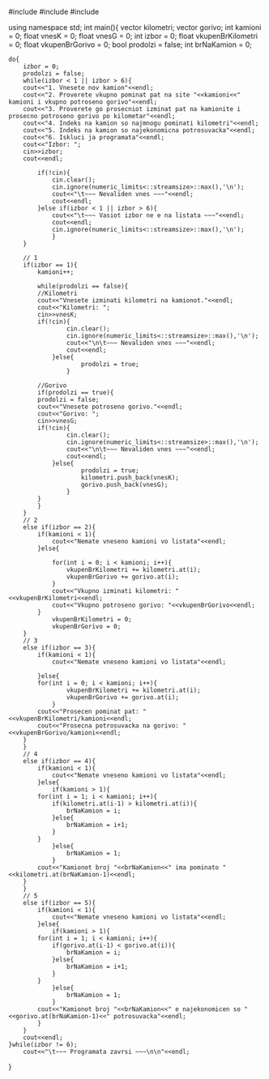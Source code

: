 #include <iostream>
#include <vector>
#include <limits>

using namespace std;
int main(){
    vector<float> kilometri;
    vector<float> gorivo;
    int kamioni = 0;
    float vnesK = 0;
    float vnesG = 0;
    int izbor = 0;
    float vkupenBrKilometri = 0;
    float vkupenBrGorivo = 0;
    bool prodolzi = false;
    int brNaKamion = 0;
    
    do{
        izbor = 0;
        prodolzi = false;
        while(izbor < 1 || izbor > 6){
        cout<<"1. Vnesete nov kamion"<<endl;
        cout<<"2. Proverete vkupno pominat pat na site "<<kamioni<<" kamioni i vkupno potroseno gorivo"<<endl;
        cout<<"3. Proverete go prosecniot izminat pat na kamionite i prosecno potroseno gorivo po kilometar"<<endl;
        cout<<"4. Indeks na kamion so najmnogu pominati kilometri"<<endl;
        cout<<"5. Indeks na kamion so najekonomicna potrosuvacka"<<endl;
        cout<<"6. Iskluci ja programata"<<endl;
        cout<<"Izbor: ";
        cin>>izbor;
        cout<<endl;
        
            if(!cin){
                cin.clear();
                cin.ignore(numeric_limits<::streamsize>::max(),'\n');
                cout<<"\t~~~ Nevaliden vnes ~~~"<<endl;
                cout<<endl;
            }else if(izbor < 1 || izbor > 6){
                cout<<"\t~~~ Vasiot izbor ne e na listata ~~~"<<endl;
                cout<<endl;
                cin.ignore(numeric_limits<::streamsize>::max(),'\n');
                }
        }
        
        // 1
        if(izbor == 1){
            kamioni++;
            
            while(prodolzi == false){
            //Kilometri
            cout<<"Vnesete izminati kilometri na kamionot."<<endl;
            cout<<"Kilometri: ";
            cin>>vnesK;
            if(!cin){
                    cin.clear();
                    cin.ignore(numeric_limits<::streamsize>::max(),'\n');
                    cout<<"\n\t~~~ Nevaliden vnes ~~~"<<endl;
                    cout<<endl;
                }else{
                        prodolzi = true;
                    }
            
            //Gorivo
            if(prodolzi == true){
            prodolzi = false;
            cout<<"Vnesete potroseno gorivo."<<endl;
            cout<<"Gorivo: ";
            cin>>vnesG;
            if(!cin){
                    cin.clear();
                    cin.ignore(numeric_limits<::streamsize>::max(),'\n');
                    cout<<"\n\t~~~ Nevaliden vnes ~~~"<<endl;
                    cout<<endl;
                }else{
                        prodolzi = true;
                        kilometri.push_back(vnesK);
                        gorivo.push_back(vnesG);
                    }
            }
            }
        }
        // 2
        else if(izbor == 2){
            if(kamioni < 1){
                cout<<"Nemate vneseno kamioni vo listata"<<endl;
            }else{
                
                for(int i = 0; i < kamioni; i++){
                    vkupenBrKilometri += kilometri.at(i);
                    vkupenBrGorivo += gorivo.at(i);
                }
                cout<<"Vkupno izminati kilometri: "<<vkupenBrKilometri<<endl;
                cout<<"Vkupno potroseno gorivo: "<<vkupenBrGorivo<<endl;
            }
                vkupenBrKilometri = 0;
                vkupenBrGorivo = 0;
        }
        // 3
        else if(izbor == 3){
            if(kamioni < 1){
                cout<<"Nemate vneseno kamioni vo listata"<<endl;
                
            }else{
            for(int i = 0; i < kamioni; i++){
                    vkupenBrKilometri += kilometri.at(i);
                    vkupenBrGorivo += gorivo.at(i);
                }
            cout<<"Prosecen pominat pat: "<<vkupenBrKilometri/kamioni<<endl;
            cout<<"Prosecna potrosuvacka na gorivo: "<<vkupenBrGorivo/kamioni<<endl;
        }
        }
        // 4
        else if(izbor == 4){
            if(kamioni < 1){
                cout<<"Nemate vneseno kamioni vo listata"<<endl;
            }else{
                if(kamioni > 1){
            for(int i = 1; i < kamioni; i++){
                if(kilometri.at(i-1) > kilometri.at(i)){
                    brNaKamion = i;
                }else{
                    brNaKamion = i+1;
                }
            }
                }else{
                    brNaKamion = 1;
                }
            cout<<"Kamionot broj "<<brNaKamion<<" ima pominato "<<kilometri.at(brNaKamion-1)<<endl;
        }
        }
        // 5
        else if(izbor == 5){
            if(kamioni < 1){
                cout<<"Nemate vneseno kamioni vo listata"<<endl;
            }else{
                if(kamioni > 1){
            for(int i = 1; i < kamioni; i++){
                if(gorivo.at(i-1) < gorivo.at(i)){
                    brNaKamion = i;
                }else{
                    brNaKamion = i+1;
                }
            }
                }else{
                    brNaKamion = 1;
                }
            cout<<"Kamionot broj "<<brNaKamion<<" e najekonomicen so "<<gorivo.at(brNaKamion-1)<<" potrosuvacka"<<endl;
            }
        }
        cout<<endl;
    }while(izbor != 6);
        cout<<"\t~~~ Programata zavrsi ~~~\n\n"<<endl;
}
